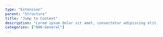 ```yaml
---
type: "Extension"
parent: "Structure"
title: "Jump to Content"
description: "Lorem ipsum dolor sit amet, consectetur adipiscing elit. Nunc tempus laoreet leo sit amet iaculis."
categories: ["000-General"]
---
```


<demo>
  <div class="demo_item" data-iframe="iframe/extension/structure/jump-to-content">
  </div>
</demo>
